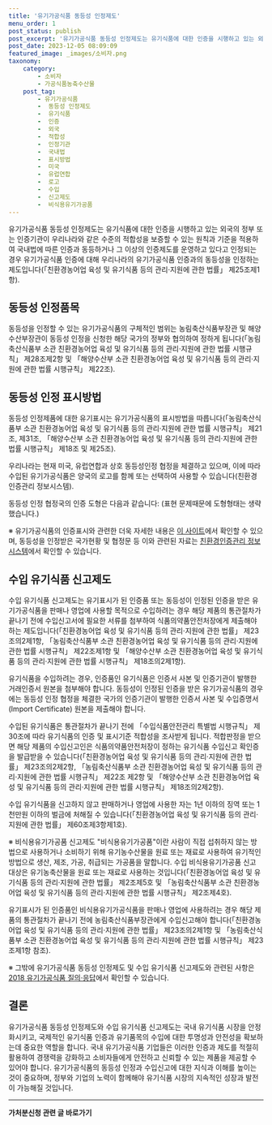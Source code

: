 ```yaml
---
title: '유기가공식품 동등성 인정제도'
menu_order: 1
post_status: publish
post_excerpt: '유기가공식품 동등성 인정제도는 유기식품에 대한 인증을 시행하고 있는 외국의 정부 또는 인증기관이 우리나라와 같은 수준의 적합성을 보증할 수 있는 원칙과 기준을 적용하여 국내법에 따른 인증과 동등하거나 그 이상의 인증제도를 운영하고 있다고 인정되는 경우 유기가공식품 인증에 대해 우리나라의 유기가공식품 인증과의 동등성을 인정하는 제도입니다  친환경농어업 육성 및 유기식품 등의 관리 지원에 관한 법률  제25조제1항 .'
post_date: 2023-12-05 08:09:09
featured_image: _images/소비자.png
taxonomy:
    category:
        - 소비자
        - 가공식품농축수산물
    post_tag:
        - 유기가공식품
        -  동등성 인정제도
        -  유기식품
        -  인증
        -  외국
        -  적합성
        -  인정기관
        -  국내법
        -  표시방법
        -  미국
        -  유럽연합
        -  로고
        -  수입
        -  신고제도
        -  비식용유기가공품
---
```



유기가공식품 동등성 인정제도는 유기식품에 대한 인증을 시행하고 있는 외국의 정부 또는 인증기관이 우리나라와 같은 수준의 적합성을 보증할 수 있는 원칙과 기준을 적용하여 국내법에 따른 인증과 동등하거나 그 이상의 인증제도를 운영하고 있다고 인정되는 경우 유기가공식품 인증에 대해 우리나라의 유기가공식품 인증과의 동등성을 인정하는 제도입니다(「친환경농어업 육성 및 유기식품 등의 관리·지원에 관한 법률」 제25조제1항).

## 동등성 인정품목

동등성을 인정할 수 있는 유기가공식품의 구체적인 범위는 농림축산식품부장관 및 해양수산부장관이 동등성 인정을 신청한 해당 국가의 정부와 협의하여 정하게 됩니다(「농림축산식품부 소관 친환경농어업 육성 및 유기식품 등의 관리·지원에 관한 법률 시행규칙」 제28조제2항 및 「해양수산부 소관 친환경농어업 육성 및 유기식품 등의 관리·지원에 관한 법률 시행규칙」 제22조).

## 동등성 인정 표시방법

동등성 인정제품에 대한 유기표시는 유기가공식품의 표시방법을 따릅니다(「농림축산식품부 소관 친환경농어업 육성 및 유기식품 등의 관리·지원에 관한 법률 시행규칙」 제21조, 제31조, 「해양수산부 소관 친환경농어업 육성 및 유기식품 등의 관리·지원에 관한 법률 시행규칙」 제18조 및 제25조).

우리나라는 현재 미국, 유럽연합과 상호 동등성인정 협정을 체결하고 있으며, 이에 따라 수입된 유기가공식품은 양국의 로고를 함께 또는 선택하여 사용할 수 있습니다(친환경인증관리 정보시스템).

동등성 인정 협정국의 인증 도형은 다음과 같습니다:
(표현 문제때문에 도형형태는 생략했습니다.)

※ 유기가공식품의 인증표시와 관련한 더욱 자세한 내용은 [이 사이트](http://www.foodnara.go.kr/fsi/uaf/a/UAFAMBA01?systemRsnSeq=22991)에서 확인할 수 있으며, 동등성을 인정받은 국가현황 및 협정문 등 이와 관련된 자료는 [친환경인증관리 정보시스템](https://orgafirst.fsi.go.kr/document/info/ORG01/MENU01/1/)에서 확인할 수 있습니다.

## 수입 유기식품 신고제도

수입 유기식품 신고제도는 유기표시가 된 인증품 또는 동등성이 인정된 인증을 받은 유기가공식품을 판매나 영업에 사용할 목적으로 수입하려는 경우 해당 제품의 통관절차가 끝나기 전에 수입신고서에 필요한 서류를 첨부하여 식품의약품안전처장에게 제출해야 하는 제도입니다(「친환경농어업 육성 및 유기식품 등의 관리·지원에 관한 법률」 제23조의2제1항, 「농림축산식품부 소관 친환경농어업 육성 및 유기식품 등의 관리·지원에 관한 법률 시행규칙」 제22조제1항 및 「해양수산부 소관 친환경농어업 육성 및 유기식품 등의 관리·지원에 관한 법률 시행규칙」 제18조의2제1항).

유기식품을 수입하려는 경우, 인증품인 유기식품은 인증서 사본 및 인증기관이 발행한 거래인증서 원본을 첨부해야 합니다. 동등성이 인정된 인증을 받은 유기가공식품의 경우에는 동등성 인정 협정을 체결한 국가의 인증기관이 발행한 인증서 사본 및 수입증명서(Import Certificate) 원본을 제출해야 합니다.

수입된 유기식품은 통관절차가 끝나기 전에 「수입식품안전관리 특별법 시행규칙」 제30조에 따라 유기식품의 인증 및 표시기준 적합성을 조사받게 됩니다. 적합판정을 받으면 해당 제품의 수입신고인은 식품의약품안전처장이 정하는 유기식품 수입신고 확인증을 발급받을 수 있습니다(「친환경농어업 육성 및 유기식품 등의 관리·지원에 관한 법률」 제23조의2제2항, 「농림축산식품부 소관 친환경농어업 육성 및 유기식품 등의 관리·지원에 관한 법률 시행규칙」 제22조 제2항 및 「해양수산부 소관 친환경농어업 육성 및 유기식품 등의 관리·지원에 관한 법률 시행규칙」 제18조의2제2항).

수입 유기식품을 신고하지 않고 판매하거나 영업에 사용한 자는 1년 이하의 징역 또는 1천만원 이하의 벌금에 처해질 수 있습니다(「친환경농어업 육성 및 유기식품 등의 관리·지원에 관한 법률」 제60조제3항제1호).

※ 비식용유기가공품 신고제도
"비식용유기가공품"이란 사람이 직접 섭취하지 않는 방법으로 사용하거나 소비하기 위해 유기농수산물을 원료 또는 재료로 사용하여 유기적인 방법으로 생산, 제조, 가공, 취급되는 가공품을 말합니다. 수입 비식용유기가공품 신고 대상은 유기농축산물을 원료 또는 재료로 사용하는 것입니다(「친환경농어업 육성 및 유기식품 등의 관리·지원에 관한 법률」 제2조제5호 및 「농림축산식품부 소관 친환경농어업 육성 및 유기식품 등의 관리·지원에 관한 법률 시행규칙」 제2조제4호).

유기표시가 된 인증품인 비식용유기가공식품을 판매나 영업에 사용하려는 경우 해당 제품의 통관절차가 끝나기 전에 농림축산식품부장관에게 수입신고해야 합니다(「친환경농어업 육성 및 유기식품 등의 관리·지원에 관한 법률」 제23조의2제1항 및 「농림축산식품부 소관 친환경농어업 육성 및 유기식품 등의 관리·지원에 관한 법률 시행규칙」 제23조제1항 참조).

※ 그밖에 유기가공식품 동등성 인정제도 및 수입 유기식품 신고제도와 관련된 사항은 [2018 유기가공식품 질의·응답](http://www.foodnara.go.kr/fsi/uaf/a/UAFAMBA01?systemRsnSeq=21735)에서 확인할 수 있습니다.

## 결론

유기가공식품 동등성 인정제도와 수입 유기식품 신고제도는 국내 유기식품 시장을 안정화시키고, 국제적인 유기식품 인증과 유기품목의 수입에 대한 투명성과 안전성을 확보하는데 중요한 역할을 합니다. 국내 유기가공식품 기업들은 이러한 인증과 제도를 적절히 활용하여 경쟁력을 강화하고 소비자들에게 안전하고 신뢰할 수 있는 제품을 제공할 수 있어야 합니다. 유기가공식품의 동등성 인정과 수입신고에 대한 지식과 이해를 높이는 것이 중요하며, 정부와 기업의 노력이 함께해야 유기식품 시장의 지속적인 성장과 발전이 가능해질 것입니다.
<!-- wp:separator -->
<hr class="wp-block-separator has-alpha-channel-opacity"/>
<!-- /wp:separator -->

<!-- wp:group {"backgroundColor":"base","layout":{"type":"constrained"}} -->
<div class="wp-block-group has-base-background-color has-background"><!-- wp:paragraph {"align":"center","fontSize":"medium"} -->
<p class="has-text-align-center has-large-font-size"><strong>가처분신청 관련 글 바로가기</strong></p>
<!-- /wp:paragraph -->


<!-- wp:latest-posts
{"categories":[{"id":14597,"count":19,"description":"","link":"https://uknowlaw.com/category/%ea%b0%80%ec%b2%98%eb%b6%84%ec%8b%a0%ec%b2%ad/","name":"가처분신청","slug":"가처분신청","taxonomy":"category","parent":0,"meta":[],"_links":{"self":[{"href":"https://uknowlaw.com/wp-json/wp/v2/categories/14597"}],"collection":[{"href":"https://uknowlaw.com/wp-json/wp/v2/categories"}],"about":[{"href":"https://uknowlaw.com/wp-json/wp/v2/taxonomies/category"}],"wp:post_type":[{"href":"https://uknowlaw.com/wp-json/wp/v2/posts?categories=14597"}],"curies":[{"name":"wp","href":"https://api.w.org/{rel}","templated":true}]}}],"postsToShow":100,"excerptLength":28,"postLayout":"grid","columns":2,"featuredImageAlign":"left","featuredImageSizeSlug":"large","fontSize":"small"} /--></div>
<!-- /wp:group -->
